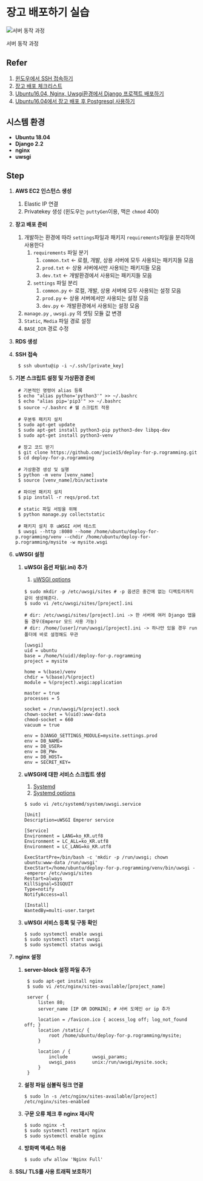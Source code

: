 # 장고 배포하기 실습

![서버 동작 과정](imgs/web-server-process.png)

서버 동작 과정

## Refer

1. [윈도우에서 SSH 접속하기](https://docs.aws.amazon.com/ko_kr/AWSEC2/latest/UserGuide/putty.html)
2. [장고 배포 체크리스트](https://docs.djangoproject.com/en/2.2/howto/deployment/checklist/)
3. [Ubuntu16.04, Nginx, Uwsgi환경에서 Django 프로젝트 배포하기](https://www.digitalocean.com/community/tutorials/how-to-serve-django-applications-with-uwsgi-and-nginx-on-ubuntu-16-04)
4. [Ubuntu16.04에서 장고 배포 후  Postgresql 사용하기](https://www.digitalocean.com/community/tutorials/how-to-use-postgresql-with-your-django-application-on-ubuntu-16-04)



## **시스템 환경**

- **Ubuntu 18.04**
- **Django 2.2**
- **nginx**
- **uwsgi**



## **Step**

1. **AWS EC2 인스턴스 생성**
  
    1. Elastic IP 연결
    2. Privatekey 생성 (윈도우는 `puttyGen`이용, 맥은 `chmod` 400)
    
2. **장고 배포 준비**
    1. 개발하는 환경에 따라 `settings`파일과 패키지 `requirements`파일을 분리하여 사용한다
        1. `requirements` 파일 분기
            1. `common.txt` ← 로컬, 개발, 상용 서버에 모두 사용되는 패키지들 모음
            2. `prod.txt` ← 상용 서버에서만 사용되는 패키지들 모음
            3. `dev.txt` ← 개발환경에서 사용되는 패키지들 모음
        2. `settings` 파일 분리 
            1. `common.py` ← 로컬, 개발, 상용 서버에 모두 사용되는 설정 모음
            2. `prod.py` ← 상용 서버에서만 사용되는 설정 모음
            3. `dev.py` ← 개발환경에서 사용되는 설정 모음
    2. `manage.py` , `uwsgi.py` 의 셋팅 모듈 값 변경
    3. `Static`, `Media` 파일 경로 설정
    4. `BASE_DIR` 경로 수정
    
3. **RDS 생성**

4. **SSH 접속**

   ```shell
    $ ssh ubuntu@ip -i ~/.ssh/[private_key] 
   ```

5. **기본 스크립트 설정 및 가상환경 준비**

   ```shell
    # 기본적인 명령어 alias 등록
    $ echo "alias python='python3'" >> ~/.bashrc
    $ echo "alias pip='pip3'" >> ~/.bashrc
    $ source ~/.bashrc # 쉘 스크립트 적용
    
    # 우분투 패키지 설치
    $ sudo apt-get update
    $ sudo apt-get install python3-pip python3-dev libpq-dev
    $ sudo apt-get install python3-venv
    
    # 장고 코드 받기
    $ git clone https://github.com/jucie15/deploy-for-p.rogramming.git
    $ cd deploy-for-p.rogramming
    
    # 가상환경 생성 및 실행
    $ python -m venv [venv_name]
    $ source [venv_name]/bin/activate
    
    # 파이썬 패키지 설치
    $ pip install -r reqs/prod.txt
    
    # static 파일 서빙을 위해
    $ python manage.py collectstatic
    
    # 패키지 설치 후 uWSGI 서버 테스트
    $ uwsgi --http :8080 --home /home/ubuntu/deploy-for-p.rogramming/venv --chdir /home/ubuntu/deploy-for-p.rogramming/mysite -w mysite.wsgi
   ```

6. **uWSGI 설정**
  
    1. **uWSGI 옵션 파일(.ini) 추가**
    
       1. [uWSGI options](https://uwsgi-docs.readthedocs.io/en/latest/Options.html)
    
       ```shell
       $ sudo mkdir -p /etc/uwsgi/sites # -p 옵션은 중간에 없는 디렉토리까지 같이 생성해준다.
       $ sudo vi /etc/uwsgi/sites/[project].ini
       
       # dir: /etc/uwsgi/sites/[project].ini -> 한 서버에 여러 Django 앱을 둘 경우(Emperor 모드 사용 가능) 
       # dir: /home/[user]/run/uwsgi/[project].ini -> 하나만 있을 경우 run 폴더에 바로 설정해도 무관 
       
       [uwsgi]
       uid = ubuntu
       base = /home/%(uid)/deploy-for-p.rogramming
       project = mysite
       
       home = %(base)/venv
       chdir = %(base)/%(project)
       module = %(project).wsgi:application
       
       master = true
       processes = 5
       
       socket = /run/uwsgi/%(project).sock
       chown-socket = %(uid):www-data
       chmod-socket = 660
       vacuum = true
       
       env = DJANGO_SETTINGS_MODULE=mysite.settings.prod
       env = DB_NAME=
       env = DB_USER=
       env = DB_PW=
       env = DB_HOST=
       env = SECRET_KEY=
       ```
    
    2. **uWSGI에 대한 서비스 스크립트 생성**
    
       1. [Systemd](https://uwsgi-docs.readthedocs.io/en/latest/Systemd.html)
       2. [Systemd options](https://www.freedesktop.org/software/systemd/man/systemd.service.html)
    
       ```shell
       $ sudo vi /etc/systemd/system/uwsgi.service
       
       [Unit]
       Description=uWSGI Emperor service
       
       [Service]
       Environment = LANG=ko_KR.utf8
       Environment = LC_ALL=ko_KR.utf8
       Environment = LC_LANG=ko_KR.utf8
       
       ExecStartPre=/bin/bash -c 'mkdir -p /run/uwsgi; chown ubuntu:www-data /run/uwsgi'
       ExecStart=/home/ubuntu/deploy-for-p.rogramming/venv/bin/uwsgi --emperor /etc/uwsgi/sites
       Restart=always
       KillSignal=SIGQUIT
       Type=notify
       NotifyAccess=all
       
       [Install]
       WantedBy=multi-user.target
       ```
    
    3. **uWSGI 서비스 등록 및 구동 확인**
    
       ```shell
       $ sudo systemctl enable uwsgi
       $ sudo systemctl start uwsgi
       $ sudo systemctl status uwsgi
       ```
    
7. **nginx 설정**

    1. **server-block 설정 파일 추가**

        ```shell
         $ sudo apt-get install nginx
         $ sudo vi /etc/nginx/sites-available/[project_name]
         
         server {
             listen 80;
             server_name [IP OR DOMAIN]; # 서버 도메인 or ip 추가
         
             location = /favicon.ico { access_log off; log_not_found off; }
             location /static/ {
                 root /home/ubuntu/deploy-for-p.rogramming/mysite;
             }
         
             location / {
                 include         uwsgi_params;
                 uwsgi_pass      unix:/run/uwsgi/mysite.sock;
             }
         }
        ```
    
    2. **설정 파일 심볼릭 링크 연결**
    
        ```shell
        $ sudo ln -s /etc/nginx/sites-available/[project] /etc/nginx/sites-enabled
        ```
    
    3. **구문 오류 체크 후 nginx 재시작**
    
       ```shell
       $ sudo nginx -t
       $ sudo systemctl restart nginx
       $ sudo systemctl enable nginx
       ```
    
    4. **방화벽 액세스 허용**
    
       ```shell
       $ sudo ufw allow 'Nginx Full'
       ```
    
8. **SSL/ TLS를 사용 트래픽 보호하기**

